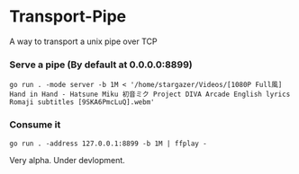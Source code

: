 # Transport-Pipe

A way to transport a unix pipe over TCP

### Serve a pipe (By default at 0.0.0.0:8899)
```
go run . -mode server -b 1M < '/home/stargazer/Videos/[1080P Full風] Hand in Hand - Hatsune Miku 初音ミク Project DIVA Arcade English lyrics Romaji subtitles [9SKA6PmcLuQ].webm'
```

### Consume it
```
go run . -address 127.0.0.1:8899 -b 1M | ffplay -
```

Very alpha. Under devlopment.

